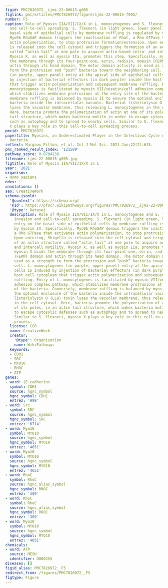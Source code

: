 ```yaml
---
figid: PMC7826972__ijms-22-00615-g005
figlink: pmc/articles/PMC7826972/figure/ijms-22-00615-f005/
number: F5
caption: Role of Myosin IIA/VII/IX/X in L. monocytogenes and S. flexneri cell invasion
  and cell-to-cell spreading. S. flexneri (in light green, lower panel) entry on the
  basal side of epithelial cells by membrane ruffling is regulated by myosin IX. Specifically,
  Myo9b RhoGAP domain triggers the inactivation of RhoC, a Rho GTPase that activates
  actin polymerization, to stop protrusion formation/extension. Upon entering, Shigella
  is released into the cell cytosol and triggers the formation of an actin structure
  called “actin tail” at one pole to acquire actin-based intra- and intercell motility.
  Myosin X, as well as myosin IIa, promotes this step. Specifically, myosin X binds
  the membrane through its four-point-one, ezrin, radixin, moesin (FERM) domain and
  actin through its head domain. The motor domain activity is used as a strength to
  form the protrusion and “push” bacteria toward the neighboring cell. L. monocytogenes
  (in purple, upper panel) entry at the apical side of epithelial cells is induced
  by injection of bacterial effectors (in dark purple) inside the host cell cytoplasm
  that trigger actin polymerization and subsequent membrane ruffling. Entry of L.
  monocytogenes is facilitated by myosin VII/vezatin/cell adhesion complex pathway,
  which stabilizes membrane protrusions at the entry site of the bacteria. Conversely,
  membrane ruffling is balanced by myosin II to ensure the optimal enclosure of the
  bacteria inside the intracellular vacuole. Bacterial listeriolysin O (LLO) toxin
  lyses the vacuolar membrane, thus releasing L. monocytogenes in the cell cytosol.
  Here, bacteria promote the polymerization of actin at one of its poles, in an actin
  tail structure, which makes bacteria motile in order to escape cytosolic defenses
  such as autophagy and to spread to nearby cells. Similar to S. flexneri, myosin
  X plays a key role in this cell-to-cell spreading process.
pmcid: PMC7826972
papertitle: Myosins, an Underestimated Player in the Infectious Cycle of Pathogenic
  Bacteria.
reftext: Margaux Pillon, et al. Int J Mol Sci. 2021 Jan;22(2):615.
pmc_ranked_result_index: '121589'
pathway_score: 0.8794139
filename: ijms-22-00615-g005.jpg
figtitle: Role of Myosin IIA/VII/IX/X in L
year: '2021'
organisms:
- Homo sapiens
ndex: ''
annotations: []
seo: CreativeWork
schema-jsonld:
  '@context': https://schema.org/
  '@id': https://pfocr.wikipathways.org/figures/PMC7826972__ijms-22-00615-g005.html
  '@type': Dataset
  description: Role of Myosin IIA/VII/IX/X in L. monocytogenes and S. flexneri cell
    invasion and cell-to-cell spreading. S. flexneri (in light green, lower panel)
    entry on the basal side of epithelial cells by membrane ruffling is regulated
    by myosin IX. Specifically, Myo9b RhoGAP domain triggers the inactivation of RhoC,
    a Rho GTPase that activates actin polymerization, to stop protrusion formation/extension.
    Upon entering, Shigella is released into the cell cytosol and triggers the formation
    of an actin structure called “actin tail” at one pole to acquire actin-based intra-
    and intercell motility. Myosin X, as well as myosin IIa, promotes this step. Specifically,
    myosin X binds the membrane through its four-point-one, ezrin, radixin, moesin
    (FERM) domain and actin through its head domain. The motor domain activity is
    used as a strength to form the protrusion and “push” bacteria toward the neighboring
    cell. L. monocytogenes (in purple, upper panel) entry at the apical side of epithelial
    cells is induced by injection of bacterial effectors (in dark purple) inside the
    host cell cytoplasm that trigger actin polymerization and subsequent membrane
    ruffling. Entry of L. monocytogenes is facilitated by myosin VII/vezatin/cell
    adhesion complex pathway, which stabilizes membrane protrusions at the entry site
    of the bacteria. Conversely, membrane ruffling is balanced by myosin II to ensure
    the optimal enclosure of the bacteria inside the intracellular vacuole. Bacterial
    listeriolysin O (LLO) toxin lyses the vacuolar membrane, thus releasing L. monocytogenes
    in the cell cytosol. Here, bacteria promote the polymerization of actin at one
    of its poles, in an actin tail structure, which makes bacteria motile in order
    to escape cytosolic defenses such as autophagy and to spread to nearby cells.
    Similar to S. flexneri, myosin X plays a key role in this cell-to-cell spreading
    process.
  license: CC0
  name: CreativeWork
  creator:
    '@type': Organization
    name: WikiPathways
  keywords:
  - CDH1
  - SRC
  - MYO10
  - RHOC
  - ATP
genes:
- word: (E-cadherins
  symbol: CDH1
  source: hgnc_symbol
  hgnc_symbol: CDH1
  entrez: '999'
- word: Src
  symbol: SRC
  source: hgnc_symbol
  hgnc_symbol: SRC
  entrez: '6714'
- word: Мyo10
  symbol: MYO10
  source: hgnc_symbol
  hgnc_symbol: MYO10
  entrez: '4651'
- word: Myo10
  symbol: MYO10
  source: hgnc_symbol
  hgnc_symbol: MYO10
  entrez: '4651'
- word: RhoC
  symbol: RhoC
  source: hgnc_alias_symbol
  hgnc_symbol: RHOC
  entrez: '389'
- word: RhoC
  symbol: RhoC
  source: hgnc_alias_symbol
  hgnc_symbol: RHOC
  entrez: '389'
- word: Myo10
  symbol: MYO10
  source: hgnc_symbol
  hgnc_symbol: MYO10
  entrez: '4651'
chemicals:
- word: ATP
  source: MESH
  identifier: D000255
diseases: []
figid_alias: PMC7826972__F5
redirect_from: /figures/PMC7826972__F5
figtype: Figure
---
```

